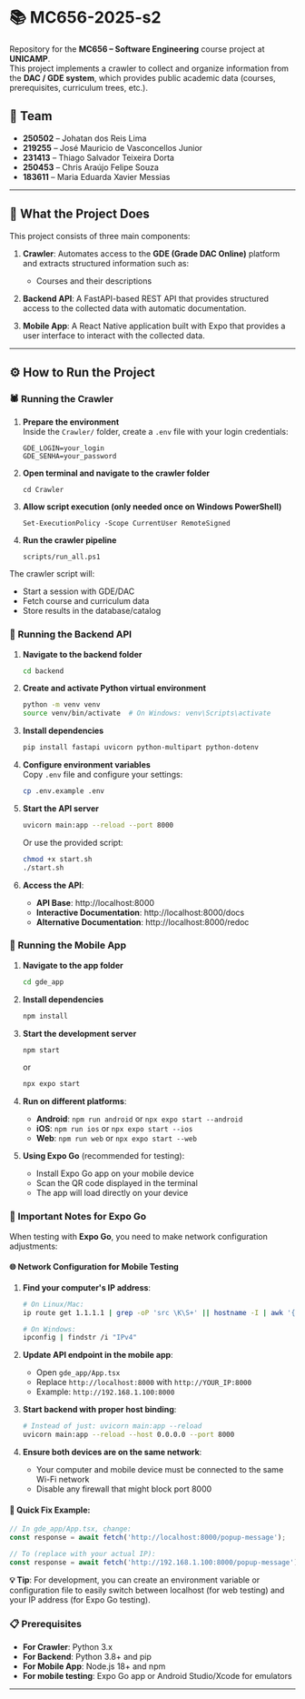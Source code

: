 # 📚 MC656-2025-s2

Repository for the **MC656 – Software Engineering** course project at **UNICAMP**.  
This project implements a crawler to collect and organize information from the **DAC / GDE system**, which provides public academic data (courses, prerequisites, curriculum trees, etc.).

## 👥 Team
- **250502** – Johatan dos Reis Lima  
- **219255** – José Mauricio de Vasconcellos Junior  
- **231413** – Thiago Salvador Teixeira Dorta  
- **250453** – Chris Araújo Felipe Souza  
- **183611** – Maria Eduarda Xavier Messias  

---

## 🚀 What the Project Does
This project consists of three main components:

1. **Crawler**: Automates access to the **GDE (Grade DAC Online)** platform and extracts structured information such as:
   - Courses and their descriptions  

2. **Backend API**: A FastAPI-based REST API that provides structured access to the collected data with automatic documentation.

3. **Mobile App**: A React Native application built with Expo that provides a user interface to interact with the collected data.

---

## ⚙️ How to Run the Project

### 🕷️ Running the Crawler

1. **Prepare the environment**  
   Inside the `Crawler/` folder, create a `.env` file with your login credentials:
   ```env
   GDE_LOGIN=your_login
   GDE_SENHA=your_password
   ```
2. **Open terminal and navigate to the crawler folder**  
   ```env
   cd Crawler
   ```
3. **Allow script execution (only needed once on Windows PowerShell)**  
   ```env
   Set-ExecutionPolicy -Scope CurrentUser RemoteSigned
   ```
4. **Run the crawler pipeline**  
   ```env
   scripts/run_all.ps1
   ```

The crawler script will:
- Start a session with GDE/DAC  
- Fetch course and curriculum data  
- Store results in the database/catalog  

### 🔗 Running the Backend API

1. **Navigate to the backend folder**  
   ```bash
   cd backend
   ```

2. **Create and activate Python virtual environment**  
   ```bash
   python -m venv venv
   source venv/bin/activate  # On Windows: venv\Scripts\activate
   ```

3. **Install dependencies**  
   ```bash
   pip install fastapi uvicorn python-multipart python-dotenv
   ```

4. **Configure environment variables**  
   Copy `.env` file and configure your settings:
   ```bash
   cp .env.example .env
   ```

5. **Start the API server**  
   ```bash
   uvicorn main:app --reload --port 8000
   ```
   
   Or use the provided script:
   ```bash
   chmod +x start.sh
   ./start.sh
   ```

6. **Access the API**:
   - **API Base**: http://localhost:8000
   - **Interactive Documentation**: http://localhost:8000/docs
   - **Alternative Documentation**: http://localhost:8000/redoc

### 📱 Running the Mobile App

1. **Navigate to the app folder**  
   ```bash
   cd gde_app
   ```

2. **Install dependencies**  
   ```bash
   npm install
   ```

3. **Start the development server**  
   ```bash
   npm start
   ```
   or
   ```bash
   npx expo start
   ```

4. **Run on different platforms**:
   - **Android**: `npm run android` or `npx expo start --android`
   - **iOS**: `npm run ios` or `npx expo start --ios`  
   - **Web**: `npm run web` or `npx expo start --web`

5. **Using Expo Go** (recommended for testing):
   - Install Expo Go app on your mobile device
   - Scan the QR code displayed in the terminal
   - The app will load directly on your device

### 📱 Important Notes for Expo Go

When testing with **Expo Go**, you need to make network configuration adjustments:

#### 🌐 Network Configuration for Mobile Testing

1. **Find your computer's IP address**:
   ```bash
   # On Linux/Mac:
   ip route get 1.1.1.1 | grep -oP 'src \K\S+' || hostname -I | awk '{print $1}'
   
   # On Windows:
   ipconfig | findstr /i "IPv4"
   ```

2. **Update API endpoint in the mobile app**:
   - Open `gde_app/App.tsx`
   - Replace `http://localhost:8000` with `http://YOUR_IP:8000`
   - Example: `http://192.168.1.100:8000`

3. **Start backend with proper host binding**:
   ```bash
   # Instead of just: uvicorn main:app --reload
   uvicorn main:app --reload --host 0.0.0.0 --port 8000
   ```

4. **Ensure both devices are on the same network**:
   - Your computer and mobile device must be connected to the same Wi-Fi network
   - Disable any firewall that might block port 8000

#### 🔧 Quick Fix Example:
```typescript
// In gde_app/App.tsx, change:
const response = await fetch('http://localhost:8000/popup-message');

// To (replace with your actual IP):
const response = await fetch('http://192.168.1.100:8000/popup-message');
```

**💡 Tip**: For development, you can create an environment variable or configuration file to easily switch between localhost (for web testing) and your IP address (for Expo Go testing).

### 📋 Prerequisites
- **For Crawler**: Python 3.x
- **For Backend**: Python 3.8+ and pip
- **For Mobile App**: Node.js 18+ and npm
- **For mobile testing**: Expo Go app or Android Studio/Xcode for emulators

---



